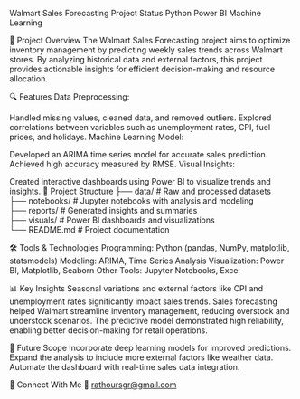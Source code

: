 Walmart Sales Forecasting
Project Status
Python
Power BI
Machine Learning

📌 Project Overview
The Walmart Sales Forecasting project aims to optimize inventory management by predicting weekly sales trends across Walmart stores. By analyzing historical data and external factors, this project provides actionable insights for efficient decision-making and resource allocation.

🔍 Features
Data Preprocessing:

Handled missing values, cleaned data, and removed outliers.
Explored correlations between variables such as unemployment rates, CPI, fuel prices, and holidays.
Machine Learning Model:

Developed an ARIMA time series model for accurate sales prediction.
Achieved high accuracy measured by RMSE.
Visual Insights:

Created interactive dashboards using Power BI to visualize trends and insights.
📁 Project Structure
├── data/               # Raw and processed datasets  
├── notebooks/          # Jupyter notebooks with analysis and modeling  
├── reports/            # Generated insights and summaries  
├── visuals/            # Power BI dashboards and visualizations  
└── README.md           # Project documentation

🛠️ Tools & Technologies
Programming: Python (pandas, NumPy, matplotlib, statsmodels)
Modeling: ARIMA, Time Series Analysis
Visualization: Power BI, Matplotlib, Seaborn
Other Tools: Jupyter Notebooks, Excel


📊 Key Insights
Seasonal variations and external factors like CPI and unemployment rates significantly impact sales trends.
Sales forecasting helped Walmart streamline inventory management, reducing overstock and understock scenarios.
The predictive model demonstrated high reliability, enabling better decision-making for retail operations.


🌟 Future Scope
Incorporate deep learning models for improved predictions.
Expand the analysis to include more external factors like weather data.
Automate the dashboard with real-time sales data integration.

🤝 Connect With Me
📧 rathoursgr@gmail.com
